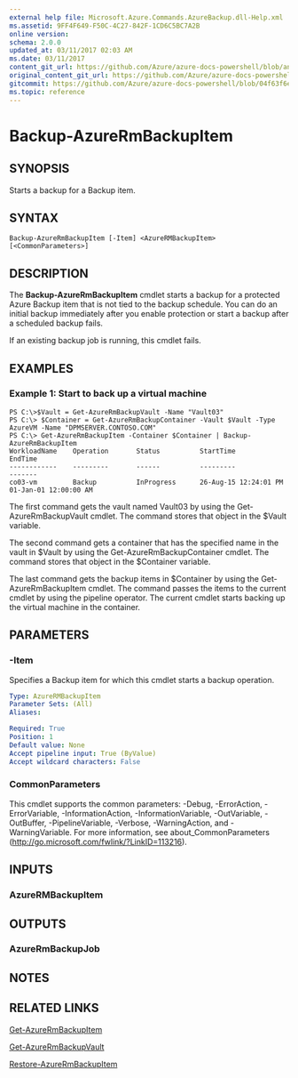 ```yaml
---
external help file: Microsoft.Azure.Commands.AzureBackup.dll-Help.xml
ms.assetid: 9FF4F649-F50C-4C27-842F-1CD6C5BC7A2B
online version:
schema: 2.0.0
updated_at: 03/11/2017 02:03 AM
ms.date: 03/11/2017
content_git_url: https://github.com/Azure/azure-docs-powershell/blob/anne052617/azureps-cmdlets-docs/ResourceManager/AzureRM.Backup/v2.7.0/Backup-AzureRmBackupItem.md
original_content_git_url: https://github.com/Azure/azure-docs-powershell/blob/anne052617/azureps-cmdlets-docs/ResourceManager/AzureRM.Backup/v2.7.0/Backup-AzureRmBackupItem.md
gitcommit: https://github.com/Azure/azure-docs-powershell/blob/04f63f6e685743ace2c57eb157574e34e8610b1c
ms.topic: reference
---
```


# Backup-AzureRmBackupItem

## SYNOPSIS
Starts a backup for a Backup item.

## SYNTAX

```
Backup-AzureRmBackupItem [-Item] <AzureRMBackupItem> [<CommonParameters>]
```

## DESCRIPTION
The **Backup-AzureRmBackupItem** cmdlet starts a backup for a protected Azure Backup item that is not tied to the backup schedule.
You can do an initial backup immediately after you enable protection or start a backup after a scheduled backup fails.

If an existing backup job is running, this cmdlet fails.

## EXAMPLES

### Example 1: Start to back up a virtual machine
```
PS C:\>$Vault = Get-AzureRmBackupVault -Name "Vault03"
PS C:\> $Container = Get-AzureRmBackupContainer -Vault $Vault -Type AzureVM -Name "DPMSERVER.CONTOSO.COM"
PS C:\> Get-AzureRmBackupItem -Container $Container | Backup-AzureRmBackupItem
WorkloadName    Operation       Status          StartTime              EndTime
------------    ---------       ------          ---------              -------
co03-vm         Backup          InProgress      26-Aug-15 12:24:01 PM  01-Jan-01 12:00:00 AM
```

The first command gets the vault named Vault03 by using the Get-AzureRmBackupVault cmdlet.
The command stores that object in the $Vault variable.

The second command gets a container that has the specified name in the vault in $Vault by using the Get-AzureRmBackupContainer cmdlet.
The command stores that object in the $Container variable.

The last command gets the backup items in $Container by using the Get-AzureRmBackupItem cmdlet.
The command passes the items to the current cmdlet by using the pipeline operator.
The current cmdlet starts backing up the virtual machine in the container.

## PARAMETERS

### -Item
Specifies a Backup item for which this cmdlet starts a backup operation.

```yaml
Type: AzureRMBackupItem
Parameter Sets: (All)
Aliases: 

Required: True
Position: 1
Default value: None
Accept pipeline input: True (ByValue)
Accept wildcard characters: False
```

### CommonParameters
This cmdlet supports the common parameters: -Debug, -ErrorAction, -ErrorVariable, -InformationAction, -InformationVariable, -OutVariable, -OutBuffer, -PipelineVariable, -Verbose, -WarningAction, and -WarningVariable. For more information, see about_CommonParameters (http://go.microsoft.com/fwlink/?LinkID=113216).

## INPUTS

### AzureRMBackupItem

## OUTPUTS

### AzureRmBackupJob

## NOTES

## RELATED LINKS

[Get-AzureRmBackupItem](./Get-AzureRmBackupItem.md)

[Get-AzureRmBackupVault](./Get-AzureRmBackupVault.md)

[Restore-AzureRmBackupItem](./Restore-AzureRmBackupItem.md)


